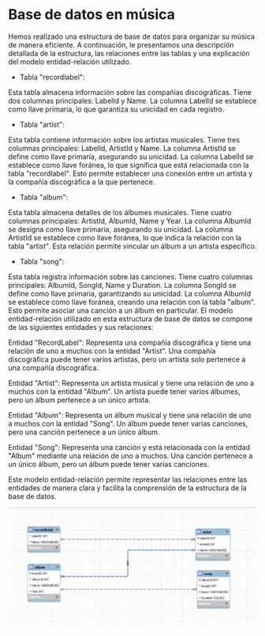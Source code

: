 # Base de datos en música


Hemos realizado una estructura de base de datos para organizar su música de manera eficiente. A continuación, le presentamos una descripción detallada de la estructura, las relaciones entre las tablas y una explicación del modelo entidad-relación utilizado.

- Tabla "recordlabel":

Esta tabla almacena información sobre las compañías discográficas.
Tiene dos columnas principales: LabelId y Name.
La columna LabelId se establece como llave primaria, lo que garantiza su unicidad en cada registro.

- Tabla "artist":

Esta tabla contiene información sobre los artistas musicales.
Tiene tres columnas principales: LabelId, ArtistId y Name.
La columna ArtistId se define como llave primaria, asegurando su unicidad.
La columna LabelId se establece como llave foránea, lo que significa que está relacionada con la tabla "recordlabel".
Esto permite establecer una conexión entre un artista y la compañía discográfica a la que pertenece.

- Tabla "album":

Esta tabla almacena detalles de los álbumes musicales.
Tiene cuatro columnas principales: ArtistId, AlbumId, Name y Year.
La columna AlbumId se designa como llave primaria, asegurando su unicidad.
La columna ArtistId se establece como llave foránea, lo que indica la relación con la tabla "artist".
Esta relación permite vincular un álbum a un artista específico.

- Tabla "song":

Esta tabla registra información sobre las canciones.
Tiene cuatro columnas principales: AlbumId, SongId, Name y Duration.
La columna SongId se define como llave primaria, garantizando su unicidad.
La columna AlbumId se establece como llave foránea, creando una relación con la tabla "album".
Esto permite asociar una canción a un álbum en particular.
El modelo entidad-relación utilizado en esta estructura de base de datos se compone de las siguientes entidades y sus relaciones:

Entidad "RecordLabel": Representa una compañía discográfica y tiene una relación de uno a muchos con la entidad "Artist". Una compañía discográfica puede tener varios artistas, pero un artista solo pertenece a una compañía discográfica.

Entidad "Artist": Representa un artista musical y tiene una relación de uno a muchos con la entidad "Album". Un artista puede tener varios álbumes, pero un álbum pertenece a un único artista.

Entidad "Album": Representa un álbum musical y tiene una relación de uno a muchos con la entidad "Song". Un álbum puede tener varias canciones, pero una canción pertenece a un único álbum.

Entidad "Song": Representa una canción y está relacionada con la entidad "Album" mediante una relación de uno a muchos. Una canción pertenece a un único álbum, pero un álbum puede tener varias canciones.

Este modelo entidad-relación permite representar las relaciones entre las entidades de manera clara y facilita la comprensión de la estructura de la base de datos.


![Diagrama Entidad-Relación](entidad_relacion.png)
